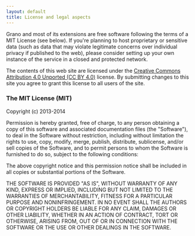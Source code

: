 ```yaml
---
layout: default
title: License and legal aspects
---
```


Grano and most of its extensions are free software following the terms of a MIT License (see below). If you're planning to host proprietary or sensitive data (such as data that may violate legitimate concerns over individual privacy if published to the web), please consider setting up your own instance of the service in a closed and protected network.

The contents of this web site are licensed under the [Creative Commons Attribution 4.0 Unported (CC BY 4.0)](http://creativecommons.org/licenses/by/4.0/) license. By submitting changes to this site you agree to grant this license to all users of the site.

### The MIT License (MIT)

Copyright (c) 2013-2014 

Permission is hereby granted, free of charge, to any person obtaining a copy of
this software and associated documentation files (the "Software"), to deal in
the Software without restriction, including without limitation the rights to
use, copy, modify, merge, publish, distribute, sublicense, and/or sell copies of the Software, and to permit persons to whom the Software is furnished to do so, subject to the following conditions:

The above copyright notice and this permission notice shall be included in all
copies or substantial portions of the Software.

THE SOFTWARE IS PROVIDED "AS IS", WITHOUT WARRANTY OF ANY KIND, EXPRESS OR
IMPLIED, INCLUDING BUT NOT LIMITED TO THE WARRANTIES OF MERCHANTABILITY, FITNESS FOR A PARTICULAR PURPOSE AND NONINFRINGEMENT. IN NO EVENT SHALL THE AUTHORS OR COPYRIGHT HOLDERS BE LIABLE FOR ANY CLAIM, DAMAGES OR OTHER LIABILITY, WHETHER IN AN ACTION OF CONTRACT, TORT OR OTHERWISE, ARISING FROM, OUT OF OR IN CONNECTION WITH THE SOFTWARE OR THE USE OR OTHER DEALINGS IN THE SOFTWARE.

